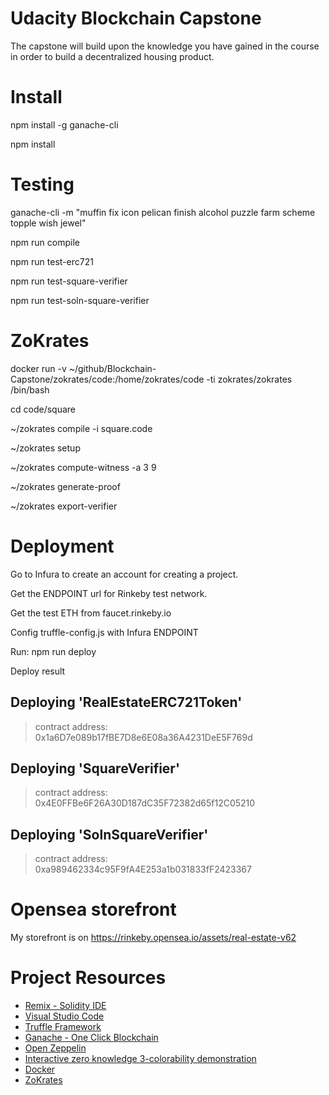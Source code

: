 # Udacity Blockchain Capstone

The capstone will build upon the knowledge you have gained in the course in order to build a decentralized housing product. 

# Install

npm install -g ganache-cli

npm install 

# Testing

ganache-cli -m "muffin fix icon pelican finish alcohol puzzle farm scheme topple wish jewel"

npm run compile

npm run test-erc721

npm run test-square-verifier

npm run test-soln-square-verifier

# ZoKrates

docker run -v ~/github/Blockchain-Capstone/zokrates/code:/home/zokrates/code -ti zokrates/zokrates /bin/bash

cd code/square

~/zokrates compile -i square.code

~/zokrates setup

~/zokrates compute-witness -a 3 9

~/zokrates generate-proof

~/zokrates export-verifier

# Deployment

Go to Infura to create an account for creating a project.

Get the ENDPOINT url for Rinkeby test network.

Get the test ETH from faucet.rinkeby.io

Config truffle-config.js with Infura ENDPOINT

Run: npm run deploy

Deploy result

   Deploying 'RealEstateERC721Token'
   ---------------------------------
   > contract address:    0x1a6D7e089b17fBE7D8e6E08a36A4231DeE5F769d

   Deploying 'SquareVerifier'
   ---------------------------------

   > contract address:    0x4E0FFBe6F26A30D187dC35F72382d65f12C05210

   Deploying 'SolnSquareVerifier'
   ---------------------------------
   > contract address:    0xa989462334c95F9fA4E253a1b031833fF2423367
   

# Opensea storefront

 My storefront is on https://rinkeby.opensea.io/assets/real-estate-v62


# Project Resources

* [Remix - Solidity IDE](https://remix.ethereum.org/)
* [Visual Studio Code](https://code.visualstudio.com/)
* [Truffle Framework](https://truffleframework.com/)
* [Ganache - One Click Blockchain](https://truffleframework.com/ganache)
* [Open Zeppelin ](https://openzeppelin.org/)
* [Interactive zero knowledge 3-colorability demonstration](http://web.mit.edu/~ezyang/Public/graph/svg.html)
* [Docker](https://docs.docker.com/install/)
* [ZoKrates](https://github.com/Zokrates/ZoKrates)
